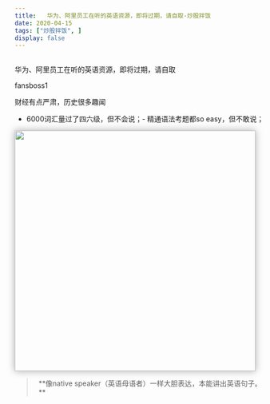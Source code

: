 ```yaml
---
title:   华为、阿里员工在听的英语资源，即将过期，请自取-炒股拌饭
date: 2020-04-15
tags: ["炒股拌饭", ]
display: false
---
```



## 



华为、阿里员工在听的英语资源，即将过期，请自取




fansboss1




财经有点严肃，历史很多趣闻





- 6000词汇量过了四六级，但不会说；- 精通语法考题都so easy，但不敢说；
<img class="rich_pages" data-cropselx1="0" data-cropselx2="566" data-cropsely1="0" data-cropsely2="349" data-ratio="0.6175925925925926" data-s="300,640" data-type="jpeg" data-w="1080" src="https://mmbiz.qpic.cn/mmbiz_jpg/8xzRRIia75licI13lTFKC1HA8y7Np23Waia6zicWS1lJdeLHmesmc3lyG5kTyJvOl1ibBOZceic376VicUjcPF9ry9jFQ/640?wx_fmt=jpeg" style="box-shadow: rgb(170, 170, 170) 0px 0px 14px 0px;box-sizing: border-box !important;word-wrap: break-word !important;width: 482px !important;visibility: visible !important;"/>



> <section style="max-width: 100%;box-sizing: border-box !important;word-wrap: break-word !important;overflow-wrap: break-word !important;"><section style="margin-right: 8px;margin-left: 8px;max-width: 100%;min-height: 1em;text-align: left;box-sizing: border-box !important;word-wrap: break-word !important;overflow-wrap: break-word !important;">**像native speaker（英语母语者）一样大胆表达，本能讲出英语句子。**</section></section>